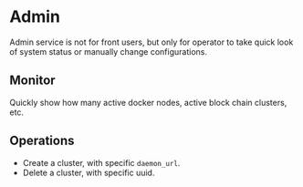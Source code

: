# Admin

Admin service is not for front users, but only for operator to take quick
look of system status or manually change configurations.

## Monitor

Quickly show how many active docker nodes, active block chain clusters, etc.


## Operations

* Create a cluster, with specific `daemon_url`.
* Delete a cluster, with specific uuid.
